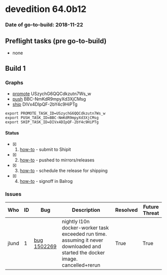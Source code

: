 # devedition 64.0b12

### Date of go-to-build: 2018-11-22

## Preflight tasks (pre go-to-build)
- none

## Build 1  

### Graphs
* [promote](https://tools.taskcluster.net/push-inspector/#/USzychG6QQCdkzutn7Ws_w) USzychG6QQCdkzutn7Ws_w
* [push](https://tools.taskcluster.net/push-inspector/#/BBC-NmKdR9mpyXd3XjCMsg) BBC-NmKdR9mpyXd3XjCMsg
* [ship](https://tools.taskcluster.net/push-inspector/#/DIVx4DIpQF-2bY4c9HiPTg) DIVx4DIpQF-2bY4c9HiPTg
```
export PROMOTE_TASK_ID=USzychG6QQCdkzutn7Ws_w
export PUSH_TASK_ID=BBC-NmKdR9mpyXd3XjCMsg
export SHIP_TASK_ID=DIVx4DIpQF-2bY4c9HiPTg
```


#### Status
- [x] 1.  [how-to](https://wiki.mozilla.org/Release:Release_Automation_on_Mercurial:Starting_a_Release#Submit_to_Ship_It)  - submit to Shipit
- [x] 2.  [how-to](https://github.com/mozilla-releng/releasewarrior-2.0/blob/master/docs/release-promotion/desktop/howto.md#push-artifacts-to-releases-directory)  - pushed to mirrors/releases
- [x] 3.  [how-to](https://github.com/mozilla-releng/releasewarrior-2.0/blob/master/docs/release-promotion/desktop/howto.md#ship-the-release)  - schedule the release for shipping
- [x] 4.  [how-to](https://github.com/mozilla-releng/releasewarrior-2.0/blob/master/docs/release-promotion/desktop/howto.md#obtain-sign-offs-for-changes)  - signoff in Balrog

### Issues
| Who                 | ID               | Bug                                                                 | Description                | Resolved                | Future Threat                |
| ------------------- | ---------------- | ------------------------------------------------------------------- | -------------------------- | ----------------------- | ---------------------------- |
| jlund  | 1 | [bug 1502269](https://bugzil.la/1502269)        | nightly l10n docker-worker task exceeded run time. assuming it never downloaded and started the docker image. cancelled+rerun | True | True |

